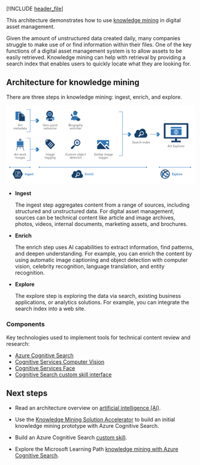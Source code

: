 <!-- cSpell:ignore pracjain -->

[!INCLUDE [header_file](../../../includes/sol-idea-header.md)]

This architecture demonstrates how to use [knowledge mining](https://azure.microsoft.com/solutions/knowledge-mining/) in digital asset management.

Given the amount of unstructured data created daily, many companies struggle to make use of or find information within their files. One of the key functions of a digital asset management system is to allow assets to be easily retrieved. Knowledge mining can help with retrieval by providing a search index that enables users to quickly locate what they are looking for.

## Architecture for knowledge mining

There are three steps in knowledge mining: ingest, enrich, and explore.

![Architecture diagram: knowledge mining used in digital asset management to make assets discoverable.](../media/knowledge-mining-digital-asset-management.png)

- **Ingest**

  The ingest step aggregates content from a range of sources, including structured and unstructured data. For digital asset management, sources can be technical content like article and image archives, photos, videos, internal documents, marketing assets, and brochures.

- **Enrich**

  The enrich step uses AI capabilities to extract information, find patterns, and deepen understanding. For example, you can enrich the content by using automatic image captioning and object detection with computer vision, celebrity recognition, language translation, and entity recognition.

- **Explore**

  The explore step is exploring the data via search, existing business applications, or analytics solutions. For example, you can integrate the search index into a web site.

### Components

Key technologies used to implement tools for technical content review and research:

- [Azure Cognitive Search](/azure/search/)
- [Cognitive Services Computer Vision](https://azure.microsoft.com/services/cognitive-services/computer-vision/)
- [Cognitive Services Face](https://azure.microsoft.com/services/cognitive-services/face/)
- [Cognitive Search custom skill interface](/azure/search/cognitive-search-custom-skill-interface)

## Next steps

- Read an architecture overview on [artificial intelligence (AI)](../../data-guide/big-data/ai-overview.md).

- Use the [Knowledge Mining Solution Accelerator](/samples/azure-samples/azure-search-knowledge-mining/azure-search-knowledge-mining/) to build an initial knowledge mining prototype with Azure Cognitive Search.

- Build an Azure Cognitive Search [custom skill](/azure/search/cognitive-search-custom-skill-interface).

- Explore the Microsoft Learning Path [knowledge mining with Azure Cognitive Search](/learn/paths/implement-knowledge-mining-azure-cognitive-search/).
